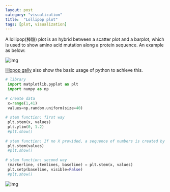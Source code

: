 ```yaml
---
layout: post
category: "visualization"
title:  "Lollipop plot"
tags: [plot, visualization]
---
```



A lollipop(棒糖) plot is an hybrid between a scatter plot and a barplot, which is used to show amino acid mutation along a protein sequence. An example as below:

![img](http://www.cbioportal.org/images/lollipop_example.png)

[lillopop gally]() also show the basic usage of python to achieve this.


```python
# library
 import matplotlib.pyplot as plt
 import numpy as np
 
# create data
 x=range(1,41)
 values=np.random.uniform(size=40)
 
# stem function: first way
 plt.stem(x, values)
 plt.ylim(0, 1.2)
 #plt.show()
 
# stem function: If no X provided, a sequence of numbers is created by python:
 plt.stem(values)
 #plt.show()
 
# stem function: second way
 (markerline, stemlines, baseline) = plt.stem(x, values)
 plt.setp(baseline, visible=False)
 #plt.show()
```

![img](https://python-graph-gallery.com/wp-content/uploads/180_Basic_lolipop_plot.png)